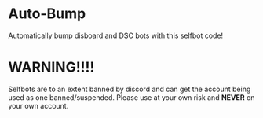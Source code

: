 # Auto-Bump
Automatically bump disboard and DSC bots with this selfbot code!




# WARNING!!!!




Selfbots are to an extent banned by discord and can get the account being used as one banned/suspended. Please use at your own risk and **NEVER** on your own account.
